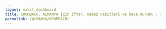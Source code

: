 ```yaml
---
layout: vakit_dashboard
title: KRUMBACH, ALMANYA için iftar, namaz vakitleri ve hava durumu - ilçe/eyalet seç
permalink: /ALMANYA/KRUMBACH/
---
```


<script type="text/javascript">
  var GLOBAL_COUNTRY = 'ALMANYA';
  var GLOBAL_CITY = 'KRUMBACH';
  var GLOBAL_STATE = '';
  var lat = 72;
  var lon = 21;
</script>

